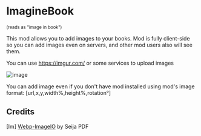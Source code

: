 # ImagineBook 
<sub>(reads as "image in book")</sub>

This mod allows you to add images to your books. Mod is fully client-side so you can add images even on servers, and other mod users also will see them.

You can use https://imgur.com/ or some services to upload images

![image](https://github.com/user-attachments/assets/d7501325-14ff-4300-aa4a-5512bf9a3559)

You can add image even if you don't have mod installed using mod's image format: [url,x,y,width%,height%,rotation°]

## Credits

[Im]
[Webp-ImageIO](https://github.com/sejda-pdf/webp-imageio) by Seija PDF 